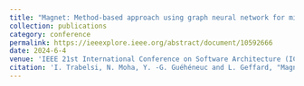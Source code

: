 ```yaml
---
title: "Magnet: Method-based approach using graph neural network for microservices identification"
collection: publications
category: conference
permalink: https://ieeexplore.ieee.org/abstract/document/10592666
date: 2024-6-4
venue: 'IEEE 21st International Conference on Software Architecture (ICSA)'
citation: 'I. Trabelsi, N. Moha, Y. -G. Guéhéneuc and L. Geffard, "Magnet: Method-Based Approach Using Graph Neural Network for Microservices Identification," 2024 IEEE 21st International Conference on Software Architecture (ICSA), Hyderabad, India, 2024, pp. 1-11, doi: 10.1109/ICSA59870.2024.00009.'
---
```

